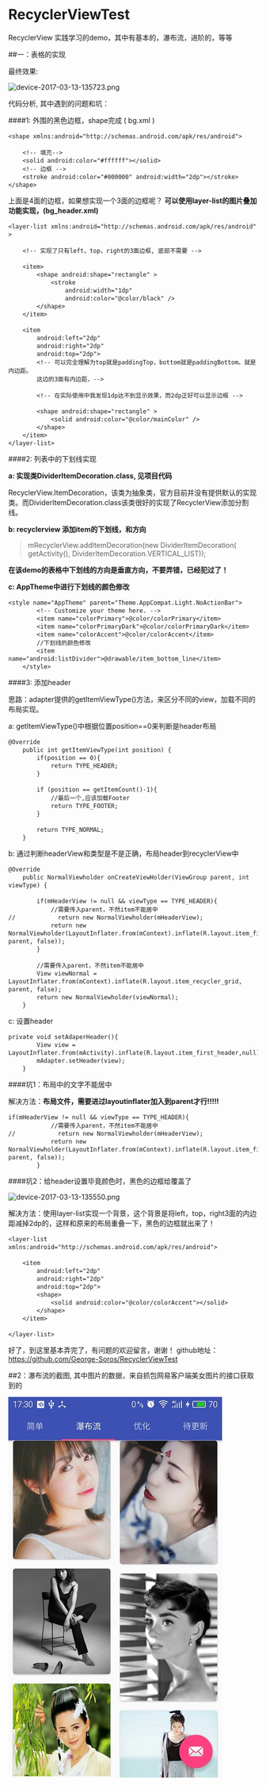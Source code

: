 # RecyclerViewTest
RecyclerView 实践学习的demo，其中有基本的，瀑布流，进阶的，等等

##一：表格的实现

最终效果:

![device-2017-03-13-135723.png](http://upload-images.jianshu.io/upload_images/909565-bcb18dd085671ac7.png?imageMogr2/auto-orient/strip%7CimageView2/2/w/1240)

代码分析, 其中遇到的问题和坑：

####1:  外围的黑色边框，shape完成  ( bg.xml )
```
<shape xmlns:android="http://schemas.android.com/apk/res/android">

    <!-- 填充-->
    <solid android:color="#ffffff"></solid>
    <!-- 边框 -->
    <stroke android:color="#000000" android:width="2dp"></stroke>
</shape>
```
上面是4面的边框，如果想实现一个3面的边框呢？
**可以使用layer-list的图片叠加功能实现，(bg_header.xml)**
```
<layer-list xmlns:android="http://schemas.android.com/apk/res/android" >

    <!-- 实现了只有left，top，right的3面边框, 底部不需要 -->

    <item>
        <shape android:shape="rectangle" >
            <stroke
                android:width="1dp"
                android:color="@color/black" />
        </shape>
    </item>

    <item
        android:left="2dp"
        android:right="2dp"
        android:top="2dp">
        <!-- 可以完全理解为top就是paddingTop，bottom就是paddingBottom。就是内边距。
        这边的3面有内边距，-->

        <!-- 在实际使用中我发现1dp达不到显示效果，而2dp正好可以显示边框 -->

        <shape android:shape="rectangle" >
            <solid android:color="@color/mainColor" />
        </shape>
    </item>
</layer-list>
```

####2:  列表中的下划线实现

**a:  实现类DividerItemDecoration.class, 见项目代码**

RecyclerView.ItemDecoration，该类为抽象类，官方目前并没有提供默认的实现类。而DividerItemDecoration.class该类很好的实现了RecyclerView添加分割线。

**b: recyclerview 添加item的下划线，和方向**

>mRecyclerView.addItemDecoration(new DividerItemDecoration(
                getActivity(), DividerItemDecoration.VERTICAL_LIST));

**在该demo的表格中下划线的方向是垂直方向，不要弄错，已经犯过了！**

**c:  AppTheme中进行下划线的颜色修改**

```
<style name="AppTheme" parent="Theme.AppCompat.Light.NoActionBar">
        <!-- Customize your theme here. -->
        <item name="colorPrimary">@color/colorPrimary</item>
        <item name="colorPrimaryDark">@color/colorPrimaryDark</item>
        <item name="colorAccent">@color/colorAccent</item>
        //下划线的颜色修改
        <item name="android:listDivider">@drawable/item_bottom_line</item>
    </style>

```
####3:  添加header

思路：adapter提供的getItemViewType()方法，来区分不同的view，加载不同的布局实现。

a: getItemViewType()中根据位置position==0来判断是header布局
```
@Override
    public int getItemViewType(int position) {
        if(position == 0){
            return TYPE_HEADER;
        }

        if (position == getItemCount()-1){
            //最后一个,应该加载Footer
            return TYPE_FOOTER;
        }

        return TYPE_NORMAL;
    }

```
b:  通过判断headerView和类型是不是正确，布局header到recyclerView中
```
@Override
    public NormalViewholder onCreateViewHolder(ViewGroup parent, int viewType) {

        if(mHeaderView != null && viewType == TYPE_HEADER){
            //需要传入parent，不然item不能居中
//            return new NormalViewholder(mHeaderView);
            return new NormalViewholder(LayoutInflater.from(mContext).inflate(R.layout.item_first_header, parent, false));
        }

        //需要传入parent，不然item不能居中
        View viewNormal = LayoutInflater.from(mContext).inflate(R.layout.item_recycler_grid, parent, false);
        return new NormalViewholder(viewNormal);
    }

```
c: 设置header
```
private void setAdaperHeader(){
        View view = LayoutInflater.from(mActivity).inflate(R.layout.item_first_header,null);
        mAdapter.setHeader(view);
    }
```

####坑1：布局中的文字不能居中

解决方法：**布局文件，需要进过layoutinflater加入到parent才行!!!!!**
```
if(mHeaderView != null && viewType == TYPE_HEADER){
            //需要传入parent，不然item不能居中
//            return new NormalViewholder(mHeaderView);
            return new NormalViewholder(LayoutInflater.from(mContext).inflate(R.layout.item_first_header, parent, false));
        }
```
####坑2：给header设置毕竟颜色时，黑色的边框给覆盖了

![device-2017-03-13-135550.png](http://upload-images.jianshu.io/upload_images/909565-ba2873e476e62ad9.png?imageMogr2/auto-orient/strip%7CimageView2/2/w/1240)

解决方法：使用layer-list实现一个背景，这个背景是将left，top，right3面的内边距减掉2dp的，这样和原来的布局重叠一下，黑色的边框就出来了！

```
<layer-list xmlns:android="http://schemas.android.com/apk/res/android">

    <item
        android:left="2dp"
        android:right="2dp"
        android:top="2dp">
        <shape>
            <solid android:color="@color/colorAccent"></solid>
        </shape>
    </item>

</layer-list>
```
好了，到这里基本弄完了，有问题的欢迎留言，谢谢！
github地址：https://github.com/George-Soros/RecyclerViewTest

##2：瀑布流的截图, 其中图片的数据，来自抓包网易客户端美女图片的接口获取到的

![image](https://github.com/George-Soros/RecyclerViewTest/blob/master/shot-img.jpg)
